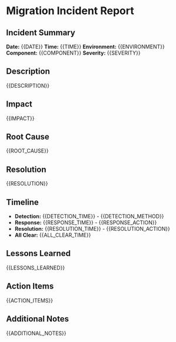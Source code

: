 # Migration Incident Report

## Incident Summary
**Date:** {{DATE}}
**Time:** {{TIME}}
**Environment:** {{ENVIRONMENT}}
**Component:** {{COMPONENT}}
**Severity:** {{SEVERITY}}

## Description
{{DESCRIPTION}}

## Impact
{{IMPACT}}

## Root Cause
{{ROOT_CAUSE}}

## Resolution
{{RESOLUTION}}

## Timeline
- **Detection:** {{DETECTION_TIME}} - {{DETECTION_METHOD}}
- **Response:** {{RESPONSE_TIME}} - {{RESPONSE_ACTION}}
- **Resolution:** {{RESOLUTION_TIME}} - {{RESOLUTION_ACTION}}
- **All Clear:** {{ALL_CLEAR_TIME}}

## Lessons Learned
{{LESSONS_LEARNED}}

## Action Items
{{ACTION_ITEMS}}

## Additional Notes
{{ADDITIONAL_NOTES}}
